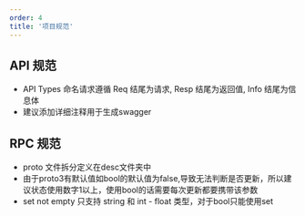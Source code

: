 ```yaml
---
order: 4
title: '项目规范'
---
```


## API 规范

- API Types 命名请求遵循 Req 结尾为请求, Resp 结尾为返回值, Info 结尾为信息体
- 建议添加详细注释用于生成swagger

## RPC 规范

- proto 文件拆分定义在desc文件夹中
- 由于proto3有默认值如bool的默认值为false,导致无法判断是否更新，所以建议状态使用数字1以上，使用bool的话需要每次更新都要携带该参数
- set not empty 只支持 string 和 int - float 类型，对于bool只能使用set